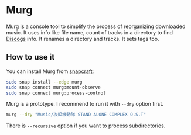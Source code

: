 # Murg

Murg is a console tool to simplify the process of reorganizing downloaded music. It uses info like file name, count of tracks in a directory to find [Discogs](https://www.discogs.com/) info. It renames a directory and tracks. It sets tags too.

## How to use it

You can install Murg from [snapcraft](https://snapcraft.io/):

```bash
sudo snap install --edge murg
sudo snap connect murg:mount-observe
sudo snap connect murg:process-control
```

Murg is a prototype. I recommend to run it with `--dry` option first.

```bash
murg --dry "Music/攻殻機動隊 STAND ALONE COMPLEX O.S.T"
```

There is `--recursive` option if you want to process subdirectories.
